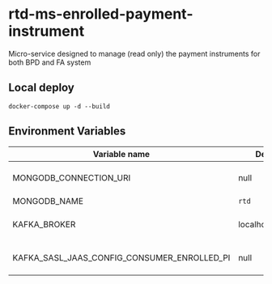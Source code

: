 # rtd-ms-enrolled-payment-instrument

Micro-service designed to manage (read only) the payment instruments for both BPD and FA system


## Local deploy
```
docker-compose up -d --build
```

## Environment Variables
| Variable name                               | Default         | Accepted        | Description                           |
|---------------------------------------------|-----------------|-----------------|---------------------------------------|
| MONGODB_CONNECTION_URI                      | null            | `mongodb://...` | Connection string to mongodb          |
| MONGODB_NAME                                | `rtd`           | string          | The db name                           |
| KAFKA_BROKER                                | localhost:29095 | `hostname:port` | The kafka broker host + port          |
| KAFKA_SASL_JAAS_CONFIG_CONSUMER_ENROLLED_PI | null            |                 | Configuration for JAAS authentication |